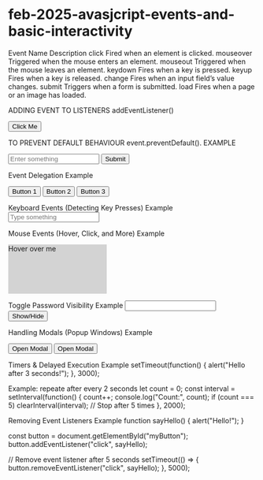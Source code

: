# feb-2025-avasjcript-events-and-basic-interactivity
Event Name	Description
click	Fired when an element is clicked.
mouseover	Triggered when the mouse enters an element.
mouseout	Triggered when the mouse leaves an element.
keydown	Fires when a key is pressed.
keyup	Fires when a key is released.
change	Fires when an input field’s value changes.
submit	Triggers when a form is submitted.
load	Fires when a page or an image has loaded.


ADDING EVENT TO LISTENERS addEventListener()

<button id="myButton">Click Me</button>

<script>
  document.getElementById("myButton").addEventListener("click", function() {
    alert("Button clicked!");
  });
</script>

TO PREVENT DEFAULT BEHAVIOUR event.preventDefault().
EXAMPLE
<form id="myForm">
  <input type="text" placeholder="Enter something">
  <button type="submit">Submit</button>
</form>

<script>
  document.getElementById("myForm").addEventListener("submit", function(event) {
    event.preventDefault(); // Stops the form from submitting
    alert("Form submission prevented!");
  });
</script>

Event Delegation
Example
<div id="buttonContainer">
  <button class="btn">Button 1</button>
  <button class="btn">Button 2</button>
  <button class="btn">Button 3</button>
</div>

<script>
  document.getElementById("buttonContainer").addEventListener("click", function(event) {
    if (event.target.classList.contains("btn")) {
      alert(event.target.textContent + " clicked!");
    }
  });
</script>


Keyboard Events (Detecting Key Presses) 
Example
<input type="text" id="textInput" placeholder="Type something">

<script>
  document.getElementById("textInput").addEventListener("keydown", function(event) {
    console.log("Key pressed:", event.key);
  });
</script>


Mouse Events (Hover, Click, and More)
Example

<div id="hoverBox" style="width: 200px; height: 100px; background: lightgray;">Hover over me</div>

<script>
  const box = document.getElementById("hoverBox");

  box.addEventListener("mouseover", function() {
    box.style.backgroundColor = "lightblue";
  });

  box.addEventListener("mouseout", function() {
    box.style.backgroundColor = "lightgray";
  });
</script>

Toggle Password Visibility
Example
<input type="password" id="password">
<button onclick="togglePassword()">Show/Hide</button>

<script>
  function togglePassword() {
    const password = document.getElementById("password");
    password.type = password.type === "password" ? "text" : "password";
  }
</script>


Handling Modals (Popup Windows)
Example
<div id="modal" style="display: none; background: rgba(0,0,0,0.8); padding: 20px; color: white;">
  <p>This is a modal!</p>
  <button onclick="closeModal()">Close</button>
</div>
<button onclick="openModal()">Open Modal</button>

<script>
  function openModal() {
    document.getElementById("modal").style.display = "block";
  }

  function closeModal() {
    document.getElementById("modal").style.display = "none";
  }
</script>

<div id="modal" style="display: none; background: rgba(0,0,0,0.8); padding: 20px; color: white;">
  <p>This is a modal!</p>
  <button onclick="closeModal()">Close</button>
</div>
<button onclick="openModal()">Open Modal</button>

<script>
  function openModal() {
    document.getElementById("modal").style.display = "block";
  }

  function closeModal() {
    document.getElementById("modal").style.display = "none";
  }
</script>

Timers & Delayed Execution
Example
setTimeout(function() {
  alert("Hello after 3 seconds!");
}, 3000);

Example: repeate after every 2 seconds
let count = 0;
const interval = setInterval(function() {
  count++;
  console.log("Count:", count);
  if (count === 5) clearInterval(interval); // Stop after 5 times
}, 2000);

Removing Event Listeners
Example
function sayHello() {
  alert("Hello!");
}

const button = document.getElementById("myButton");
button.addEventListener("click", sayHello);

// Remove event listener after 5 seconds
setTimeout(() => {
  button.removeEventListener("click", sayHello);
}, 5000);
